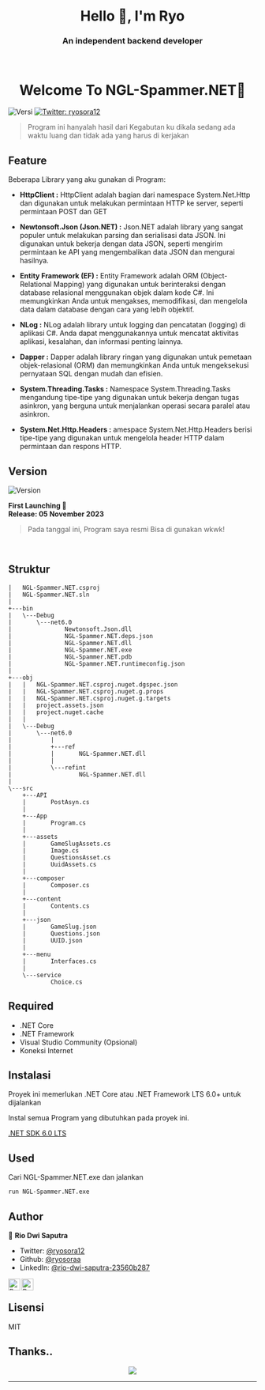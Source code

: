 <h1 align="center" >Hello 👋, I'm Ryo</h1>
<h3 align="center" >An independent backend developer</h3>
<br>
<h1 align="center" >Welcome To NGL-Spammer.NET🪬</h1>

![Versi](https://img.shields.io/badge/version-1.0--Stable.1-biru.svg?cacheSeconds=2592000)
[![Twitter: ryosora12](https://img.shields.io/twitter/follow/ryosora12.svg?style=social)](https://twitter.com/dumps)

> Program ini hanyalah hasil dari Kegabutan ku dikala sedang ada waktu luang dan tidak ada yang harus di kerjakan

## Feature

Beberapa Library yang aku gunakan di Program:

- **HttpClient :** HttpClient adalah bagian dari namespace System.Net.Http dan digunakan untuk melakukan permintaan HTTP ke server, seperti permintaan POST dan GET

- **Newtonsoft.Json (Json.NET) :** Json.NET adalah library yang sangat populer untuk melakukan parsing dan serialisasi data JSON. Ini digunakan untuk bekerja dengan data JSON, seperti mengirim permintaan ke API yang mengembalikan data JSON dan mengurai hasilnya.

- **Entity Framework (EF) :** Entity Framework adalah ORM (Object-Relational Mapping) yang digunakan untuk berinteraksi dengan database relasional menggunakan objek dalam kode C#. Ini memungkinkan Anda untuk mengakses, memodifikasi, dan mengelola data dalam database dengan cara yang lebih objektif.

- **NLog :** NLog adalah library untuk logging dan pencatatan (logging) di aplikasi C#. Anda dapat menggunakannya untuk mencatat aktivitas aplikasi, kesalahan, dan informasi penting lainnya.

- **Dapper :** Dapper adalah library ringan yang digunakan untuk pemetaan objek-relasional (ORM) dan memungkinkan Anda untuk mengeksekusi pernyataan SQL dengan mudah dan efisien.

- **System.Threading.Tasks :** Namespace System.Threading.Tasks mengandung tipe-tipe yang digunakan untuk bekerja dengan tugas asinkron, yang berguna untuk menjalankan operasi secara paralel atau asinkron.

- **System.Net.Http.Headers :** amespace System.Net.Http.Headers berisi tipe-tipe yang digunakan untuk mengelola header HTTP dalam permintaan dan respons HTTP.

## Version

<!-- ![Version](https://img.shields.io/badge/version-1.0--Stable.1-blue.svg?cacheSeconds=2592000) -->

![Version](https://img.shields.io/badge/version-1.0--Stable.1-blue.svg?cacheSeconds=2592000)

**First Launching 💫** <br>
**Release: 05 November 2023**

> Pada tanggal ini, Program saya resmi Bisa di gunakan wkwk!

<br>

## Struktur

```
|   NGL-Spammer.NET.csproj
|   NGL-Spammer.NET.sln
|
+---bin
|   \---Debug
|       \---net6.0
|               Newtonsoft.Json.dll
|               NGL-Spammer.NET.deps.json
|               NGL-Spammer.NET.dll
|               NGL-Spammer.NET.exe
|               NGL-Spammer.NET.pdb
|               NGL-Spammer.NET.runtimeconfig.json
|
+---obj
|   |   NGL-Spammer.NET.csproj.nuget.dgspec.json
|   |   NGL-Spammer.NET.csproj.nuget.g.props
|   |   NGL-Spammer.NET.csproj.nuget.g.targets
|   |   project.assets.json
|   |   project.nuget.cache
|   |
|   \---Debug
|       \---net6.0
|           |
|           +---ref
|           |       NGL-Spammer.NET.dll
|           |
|           \---refint
|                   NGL-Spammer.NET.dll
|
\---src
    +---API
    |       PostAsyn.cs
    |
    +---App
    |       Program.cs
    |
    +---assets
    |       GameSlugAssets.cs
    |       Image.cs
    |       QuestionsAsset.cs
    |       UuidAssets.cs
    |
    +---composer
    |       Composer.cs
    |
    +---content
    |       Contents.cs
    |
    +---json
    |       GameSlug.json
    |       Questions.json
    |       UUID.json
    |
    +---menu
    |       Interfaces.cs
    |
    \---service
            Choice.cs

```

## Required

- .NET Core
- .NET Framework
- Visual Studio Community (Opsional)
- Koneksi Internet

## Instalasi

Proyek ini memerlukan .NET Core atau .NET Framework LTS 6.0+ untuk dijalankan

Instal semua Program yang dibutuhkan pada proyek ini.

[.NET SDK 6.0 LTS](https://dotnet.microsoft.com/en-us/download)

## Used

Cari NGL-Spammer.NET.exe dan jalankan

```sh
run NGL-Spammer.NET.exe
```

## Author

👤 **Rio Dwi Saputra**

- Twitter: [@ryosora12](https://twitter.com/ryosora12)
- Github: [@ryosoraa](https://github.com/ryosoraa)
- LinkedIn: [@rio-dwi-saputra-23560b287](https://www.linkedin.com/in/rio-dwi-saputra-23560b287/)

<a href="https://www.linkedin.com/in/ryosora/">
  <img align="left" alt="Ryo's LinkedIn" width="24px" src="https://cdn.jsdelivr.net/npm/simple-icons@v3/icons/linkedin.svg" />
</a>
<a href="https://www.instagram.com/ryosoraaa/">
  <img align="left" alt="Ryo's Instagram" width="24px" src="https://cdn.jsdelivr.net/npm/simple-icons@v3/icons/instagram.svg" /> 
</a>

<br>

## Lisensi

MIT

## Thanks..

<p align="center">
  <img src="https://github-readme-streak-stats.herokuapp.com?user=ryosoraa&theme=midnight-purple&locale=ja&card_width=499">
</p>

---
